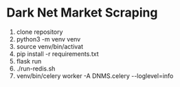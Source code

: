 # Dark Net Market Scraping

1) clone repository
2) python3 -m venv venv
3) source venv/bin/activat
4) pip install -r requirements.txt
5) flask run
6) ./run-redis.sh
7) venv/bin/celery worker -A DNMS.celery --loglevel=info